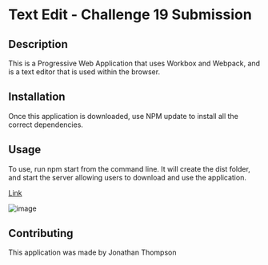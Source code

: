 # Text Edit - Challenge 19 Submission

## Description

This is a Progressive Web Application that uses Workbox and Webpack, and is a text editor that is used within the browser.

## Installation

Once this application is downloaded, use NPM update to install all the correct dependencies.

## Usage

To use, run npm start from the command line. It will create the dist folder, and start the server allowing users to download and use the application.

[Link](https://evening-savannah-80349.herokuapp.com/)

![image](https://user-images.githubusercontent.com/104740057/197458751-e39de480-d7ed-4502-ad8b-1b8668f0218f.png)

## Contributing

This application was made by Jonathan Thompson
